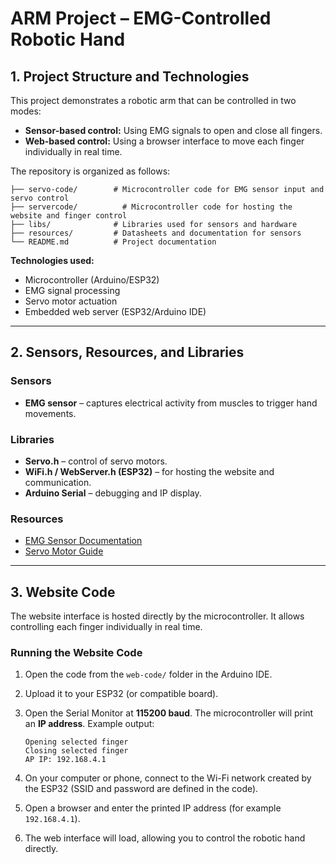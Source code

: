 # ARM Project – EMG-Controlled Robotic Hand

## 1. Project Structure and Technologies

This project demonstrates a robotic arm that can be controlled in two modes:

* **Sensor-based control:** Using EMG signals to open and close all fingers.
* **Web-based control:** Using a browser interface to move each finger individually in real time.

The repository is organized as follows:

```
├── servo-code/        # Microcontroller code for EMG sensor input and servo control
├── servercode/          # Microcontroller code for hosting the website and finger control
├── libs/              # Libraries used for sensors and hardware
├── resources/         # Datasheets and documentation for sensors
└── README.md          # Project documentation
```

**Technologies used:**

* Microcontroller (Arduino/ESP32)
* EMG signal processing
* Servo motor actuation
* Embedded web server (ESP32/Arduino IDE)

---

## 2. Sensors, Resources, and Libraries

### Sensors

* **EMG sensor** – captures electrical activity from muscles to trigger hand movements.

### Libraries

* **Servo.h** – control of servo motors.
* **WiFi.h / WebServer.h (ESP32)** – for hosting the website and communication.
* **Arduino Serial** – debugging and IP display.

### Resources

* [EMG Sensor Documentation](https://www.olimex.com/Products/Duino/Shields/SHIELD-EKG-EMG/resources/)
* [Servo Motor Guide](https://lastminuteengineers.com/servo-motor-arduino-tutorial/)

---

## 3. Website Code
The website interface is hosted directly by the microcontroller. It allows controlling each finger individually in real time.
### Running the Website Code
1. Open the code from the `web-code/` folder in the Arduino IDE.
2. Upload it to your ESP32 (or compatible board).
3. Open the Serial Monitor at **115200 baud**. The microcontroller will print an **IP address**.
   Example output:

   ```
   Opening selected finger
   Closing selected finger
   AP IP: 192.168.4.1
   ```
4. On your computer or phone, connect to the Wi-Fi network created by the ESP32 (SSID and password are defined in the code).
5. Open a browser and enter the printed IP address (for example `192.168.4.1`).
6. The web interface will load, allowing you to control the robotic hand directly.
